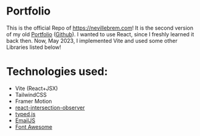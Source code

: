 # Portfolio

This is the official Repo of https://nevillebrem.com!
It is the second version of my old [Portfolio](https://old.nevillebrem.com) ([Github](https://github.com/nevthereal/porfolio-old)). I wanted to use React, since I freshly learned it back then. Now, May 2023, I implemented Vite and used some other Libraries listed below!

# Technologies used:

- Vite (React+JSX)
- TailwindCSS
- Framer Motion
- [react-intersection-observer](https://github.com/thebuilder/react-intersection-observer)
- [typed.js](https://github.com/mattboldt/typed.js)
- [EmailJS](https://emailjs.com)
- [Font Awesome](https://fontawesome.com)